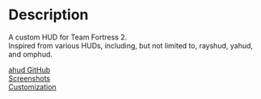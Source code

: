 # Description

A custom HUD for Team Fortress 2.  
Inspired from various HUDs, including, but not limited to, rayshud, yahud, and omphud.  
  
[ahud GitHub](https://github.com/n0kk/ahud)  
[Screenshots](https://imgur.com/a/569GH)  
[Customization](https://github.com/n0kk/ahud/wiki/Customization)
